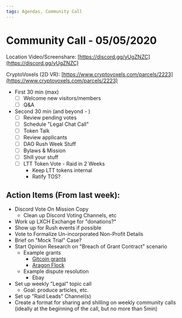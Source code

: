 ```yaml
---
tags: Agendas, Community Call
---
```


# Community Call - 05/05/2020

Location Video/Screenshare: [https://discord.gg/yUgZNZC](https://discord.gg/yUgZNZC)

CryptoVoxels (2D VR): [https://www.cryptovoxels.com/parcels/2223](https://www.cryptovoxels.com/parcels/2223)

- First 30 min (max)
    - [ ]  Welcome new visitors/members
    - [ ]  Q&A

- Second 30 min (and beyond - )
    - [ ]  Review pending votes
    - [ ]  Schedule "Legal Chat Call"
    - [ ]  Token Talk
    - [ ]  Review applicants
    - [ ]  DAO Rush Week Stuff
    - [ ]  Bylaws & Mission
    - [ ]  Shill your stuff
    - [ ]  LTT Token Vote - Raid in 2 Weeks
        - Keep LTT tokens internal
        - Ratify TOS?

## Action Items (From last week):

- Discord Vote On Mission Copy
    - Clean up Discord Voting Channels, etc
- Work up LXCH Exchange for "donations?"
- Show up for Rush events if possible
- Vote to Formalize Un-incorporated Non-Profit Details
- Brief on "Mock Trial" Case?
- Start Opinion Research on "Breach of Grant Contract" scenario
    - Example grants
        - [Gitcoin grants](https://gitcoin.co/wiki/grants/)
        - [Aragon Flock](https://github.com/aragon/flock)
    - Example dispute resolution
        - Ebay
- Set up weekly "Legal" topic call
    - Goal: produce articles, etc.
- Set up "Raid Leads" Channel(s)
- Create a format for sharing and shilling on weekly community calls (ideally at the beginning of the call, but no more than 5min)
